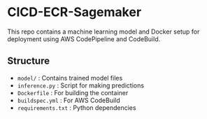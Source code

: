 # CICD-ECR-Sagemaker

This repo contains a machine learning model and Docker setup for deployment using AWS CodePipeline and CodeBuild.

## Structure

- `model/` : Contains trained model files
- `inference.py` : Script for making predictions
- `Dockerfile` : For building the container
- `buildspec.yml` : For AWS CodeBuild
- `requirements.txt` : Python dependencies
